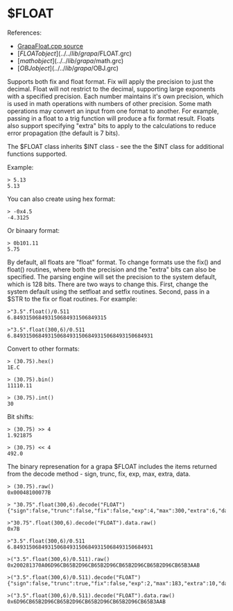 # $FLOAT
References:
- [GrapaFloat.cpp source](../../source/grapa/GrapaFloat.cpp)
- [$FLOAT object](../../lib/grapa/$FLOAT.grc)
- [$math object](../../lib/grapa/$math.grc)
- [$OBJ object](../../lib/grapa/$OBJ.grc)

Supports both fix and float format. Fix will apply the precision to just the decimal. Float will not restrict to the decimal, supporting large exponents with a specified precision. Each number maintains it's own precision, which is used in math operations with numbers of other precision. Some math operations may convert an input from one format to another. For example, passing in a float to a trig function will produce a fix format result. Floats also support specifying "extra" bits to apply to the calculations to reduce error propagation (the default is 7 bits). 

The $FLOAT class inherits $INT class - see the the $INT class for additional functions supported.

Example:
```
> 5.13
5.13
```

You can also create using hex format:
```
> -0x4.5
-4.3125
```

Or binaary format:
```
> 0b101.11
5.75
```

By default, all floats are "float" format. To change formats use the fix() and float() routines, where both the precision and the "extra" bits can also be specified. The parsing engine will set the precision to the system default, which is 128 bits. There are two ways to change this. First, change the system default using the setfloat and setfix routines. Second, pass in a $STR to the fix or float routines. For example:

```
>"3.5".float()/0.511
6.849315068493150684931506849315

>"3.5".float(300,6)/0.511
6.849315068493150684931506849315068493150684931
```

Convert to other formats:
```
> (30.75).hex()
1E.C

> (30.75).bin()
11110.11

> (30.75).int()
30
```

Bit shifts:
```
> (30.75) >> 4
1.921875

> (30.75) << 4
492.0
```

The binary represenation for a grapa $FLOAT includes the items returned from the decode method - sign, trunc, fix, exp, max, extra, data. 

```
> (30.75).raw()
0x00048100077B

> "30.75".float(300,6).decode("FLOAT")
{"sign":false,"trunc":false,"fix":false,"exp":4,"max":300,"extra":6,"data":123}

>"30.75".float(300,6).decode("FLOAT").data.raw()
0x7B

>"3.5".float(300,6)/0.511
6.849315068493150684931506849315068493150684931

>("3.5".float(300,6)/0.511).raw()
0x200281370A06D96CB65B2D96CB65B2D96CB65B2D96CB65B2D96CB65B3AAB

>("3.5".float(300,6)/0.511).decode("FLOAT")
{"sign":false,"trunc":true,"fix":false,"exp":2,"max":183,"extra":10,"data":42993847502648498382436913857586756274673667427835852831403}

>("3.5".float(300,6)/0.511).decode("FLOAT").data.raw()
0x6D96CB65B2D96CB65B2D96CB65B2D96CB65B2D96CB65B3AAB

```




